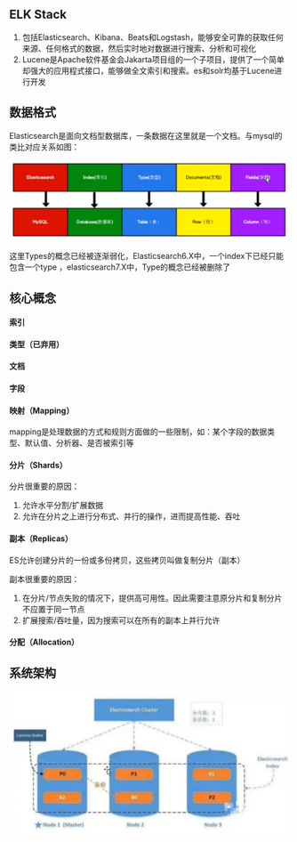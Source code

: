 ## ELK Stack

1. 包括Elasticsearch、Kibana、Beats和Logstash，能够安全可靠的获取任何来源、任何格式的数据，然后实时地对数据进行搜索、分析和可视化
2. Lucene是Apache软件基金会Jakarta项目组的一个子项目，提供了一个简单却强大的应用程式接口，能够做全文索引和搜索。es和solr均基于Lucene进行开发

## 数据格式

Elasticsearch是面向文档型数据库，一条数据在这里就是一个文档。与mysql的类比对应关系如图：

![1757320307968](image/es/1757320307968.png)

这里Types的概念已经被逐渐弱化，Elasticsearch6.X中，一个index下已经只能包含一个type ，elasticsearch7.X中，Type的概念已经被删除了

## 核心概念

#### 索引

#### 类型（已弃用）

#### 文档

#### 字段

#### 映射（Mapping）

mapping是处理数据的方式和规则方面做的一些限制，如：某个字段的数据类型、默认值、分析器、是否被索引等

#### 分片（Shards）

分片很重要的原因：

1. 允许水平分割/扩展数据
2. 允许在分片之上进行分布式、并行的操作，进而提高性能、吞吐

#### 副本（Replicas）

ES允许创建分片的一份或多份拷贝，这些拷贝叫做复制分片（副本）

副本很重要的原因：

1. 在分片/节点失败的情况下，提供高可用性。因此需要注意原分片和复制分片不应置于同一节点
2. 扩展搜索/吞吐量，因为搜索可以在所有的副本上并行允许

#### 分配（Allocation）

## 系统架构

![1758125494455](image/es/1758125494455.png)
